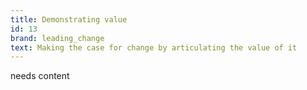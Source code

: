 ```yaml
---
title: Demonstrating value
id: 13
brand: leading_change
text: Making the case for change by articulating the value of it
---
```


needs content